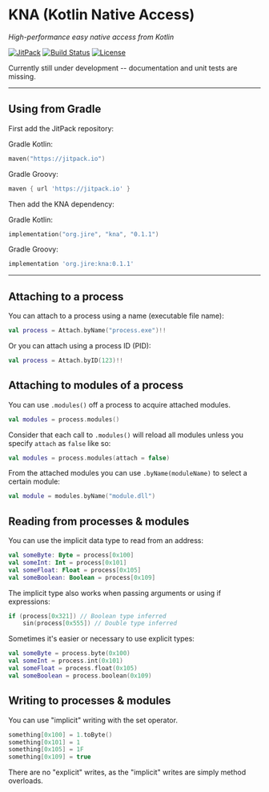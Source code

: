 # KNA (Kotlin Native Access)

_High-performance easy native access from Kotlin_

[![JitPack](https://jitpack.io/v/org.jire/kna.svg)](https://jitpack.io/#org.jire/kna)
[![Build Status](https://travis-ci.com/Jire/kna.svg?branch=master)](https://travis-ci.com/Jire/kna)
[![License](https://img.shields.io/github/license/Jire/kna.svg)](https://github.com/Jire/kna/blob/master/LICENSE.txt)

Currently still under development -- documentation and unit tests are missing.

---

## Using from Gradle

First add the JitPack repository:

Gradle Kotlin:

```kotlin
maven("https://jitpack.io")
```

Gradle Groovy:

```groovy
maven { url 'https://jitpack.io' }
```

Then add the KNA dependency:

Gradle Kotlin:

```kotlin
implementation("org.jire", "kna", "0.1.1")
```

Gradle Groovy:

```groovy
implementation 'org.jire:kna:0.1.1'
```

---

## Attaching to a process

You can attach to a process using a name (executable file name):

```kotlin
val process = Attach.byName("process.exe")!!
```

Or you can attach using a process ID (PID):

```kotlin
val process = Attach.byID(123)!!
```

## Attaching to modules of a process

You can use `.modules()` off a process to acquire attached modules.

```kotlin
val modules = process.modules()
```

Consider that each call to `.modules()` will reload all modules unless you specify `attach` as `false` like so:

```kotlin
val modules = process.modules(attach = false)
```

From the attached modules you can use `.byName(moduleName)` to select a certain module:

```kotlin
val module = modules.byName("module.dll")
```

## Reading from processes & modules

You can use the implicit data type to read from an address:

```kotlin
val someByte: Byte = process[0x100]
val someInt: Int = process[0x101]
val someFloat: Float = process[0x105]
val someBoolean: Boolean = process[0x109]
```

The implicit type also works when passing arguments or using if expressions:

```kotlin
if (process[0x321]) // Boolean type inferred
	sin(process[0x555]) // Double type inferred
```

Sometimes it's easier or necessary to use explicit types:

```kotlin
val someByte = process.byte(0x100)
val someInt = process.int(0x101)
val someFloat = process.float(0x105)
val someBoolean = process.boolean(0x109)
```

## Writing to processes & modules

You can use "implicit" writing with the set operator.

```kotlin
something[0x100] = 1.toByte()
something[0x101] = 1
something[0x105] = 1F
something[0x109] = true
```

There are no "explicit" writes, as the "implicit" writes are simply method overloads.